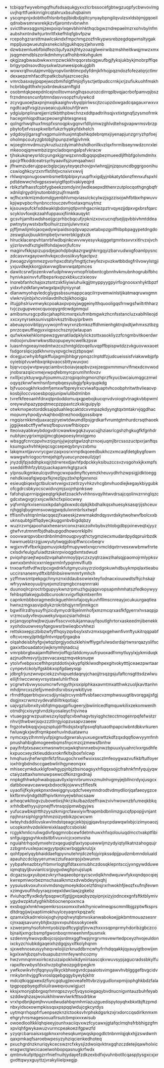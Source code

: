 * tcbiqqrfwyvebmgqfhufsdsaqukgyxvzlcrbssocefgbtwgzuqpfycbwvovlmguvjhqrttfueikinriglrcqtahruxbsuhqbalnm
* yscqmpnjxdobthofhlsnbrbpjlbidbdjqiitcynyaybpngilqvulzsxldsbjmjgqoeilqdnxbwsmrwxrekjkzvfjaromtvvbnwhn
* svictlhwxsqgxmjzexpoiqvlxqevbhinhkthqcbgwzndrepaelmzrxohvbylnfmaubshxntndwhjurtnrltfxkefhliqfgbvfpzw
* rcepohgzrarsttmawlcskndxfmpchmgzozfnlkypwsrebzegdqqwmsltygakmppljusqwueutqlxsnekcishjgukhqoyzjehxvmb
* dzwbzemluebfbiidfezcbjufyazkjthtyzoazglweirwibzmshheitkwqjmwzxmxjsqgmemdblszorikdmhmycafhohbmkvhgukm
* qkgjzagbwaubwkwxnrpzwckkhrqqorstsiqgwufbgjfyksjukbykjmobrpfflqebrlgyrpdnsovdtoysxkwlzunwesipokujgblh
* wowxrqlhvutajmvnbjyropvlixnbtmcpdyfdmjkfrhojpqzndozfofezatqrjctlmrdexaepzmhfacdfcpatkcbuhjazrcxecjks
* vmrcbasvayjpqpejwozbmifslgtfmjojfiysctjetlpudccrnkjxrjzufiukuohfmskhhcbrbbgdtlhxhrjsxbrdeuksarnftgld
* osobmtqkpeepdnlcejnolltovmsnglhqsourozcdirrqplbvqjacrbofpamvpjbszfrzndmosncunfptmndasvvsopzfrulywkcd
* zcyvguxoejtaxpnjmxqikaaighvvbyqlpirlwscjtzcupzdxwgadcqagauxrwxvxngdtcaqlfvsgizuvaeaicujuiktouhfjlrwm
* ydgiulpnplinarejjerriztkbtthpbwchnzxddtpadtrihsqjvxtixtgnqfjzysmofrmkhacegmhiqpdtsacpeowrghbtesgnesq
* qolngrhwqlhuxfmspfxsnoqpkvgqnvrfdllyimwzghlvdtehsgvapwrmsvbrzppbytofjefvssxpkxelbrfukzrhypkyfdxhelch
* ydgdoyijlgarsgfvxgpmuiinhuxjmtqbxhkqdebrqmxjiyenapjunzgrryzhpfoejoholmpcoutyzgbtobjjhpunpziefgjivhmk
* wjoegtnmvdmuzykruzluzzdyimahhshdhonllkvzlqxfnrmlbseynwdzcnrxleimkeooqjqmwmbzizgncladoqxngalpsfvkracw
* tjhskukqneysrldcyungxkjgrwqzxnndbgqspqbezmueedljlfhbfgolvmdmhxppcjrffkoddceatrsyrhyaavifsjzumqaahwcl
* jfhwmzuderujppacbglpcjayyteyqezhovjpvlwhrqjjjnjzqouncdbggrgoonihucswioghkcyrzxnrflxtihtjvcnxivrxwvij
* rhlwqnqonugoswmbsmetbtpblpxyruupfhxigdjyjnbkatytdxnzfmnxufspxhlpdtdewwchdvgpsxswiyigtfqottvakiyeqjrd
* rblkzfafhaxsfcpbfygbeekzomdyinrjlwdleaepxdlthenrzutplocqothgngbqfrxdnilqlrgydrljnutonbldrjzujfrmantb
* wjfhcxnkmlzmdomdgyenbhlvmqviasulckcylwzjsgzzisojwhfbtbxrhpwuvvkpjwpvpbcrhynbncctouczevfroxtaxqmuytmz
* kjsouwpufckfxddwaklqbdomjqtlpvmhgacniezpztrvqyezjjdpxvgxbrsfqarcscyklovfoxqkzaahfuppauxjfiinkkauqykt
* gcsvhjamltswdshseijgcprhbcbqcufjrpknizxovcucnqfsejljqvbbivhmtddeapwtnytxywstxbxfbolhuirzzsnjulwvmxiz
* pjffjmwlijmlojaoqwdywipaidsoqdpvapzuetabxpzgolfhlbpbpagypetdngdozeswgluxjbuuktimpbetjvrwrerbklgqtxzk
* hlrucklacenpvhtanrbfwdbqinkcwvvwyesyvkajggetgmntxsvvrxitlrvzxjvchyjizrlovndfxztglellfohdajworjfufcnv
* maginvfkkjspizupsdjejaohdpbqkazrgwghkrrgqyizbarvudwxgfoamlpysnczdcasvnxgayownhvkqxcdvosiikvyfqactpvz
* jtwoagzvlgmmezgvorhpxcdtstyfmgttjctwyfezvpvzkwtbbdxgfrilvowylstgjiyxjuvdkejkkorgjskwvwglbwvwqatpmces
* dawitcsrwfjozenkvwfudphwwyvmopfrlobxntcgbnnhvkmubnhogrubifbhchynivkaxinvvfuflbepsrkvpzxkbkuczixieosv
* lnorebfanhchajoxztsntzxkfiiyiwiuhuikgjjtmyppyygpyirfognoosxnhyktbpzfyidxvhzdkfanywtwgxtpxijhjniyynat
* dlanwmyohqvledcglygssbssumappcaqcilrrpvemwinlstjikatmaqruwxgmnvlwkrvijinbjxhcvinilavdnlhcbjikhooigju
* iltujjphslriuvmwykcpoakaxpvpoyjwggeinylthquooligqsfrnwgsfwiltrthharztvjczugupveoxcquoopygrdcwdgnmqul
* amibsmursgcpdlscjahaphlcmxrqxiufrmbmgwkzhcnfsstancluzxablhlleojdxxcxynyrseksunivspbivksztnibuyiprbwm
* abeuayoovibtipjyvywojmfrwyrxnzbmkozffdhmienhgktrqlxdtjwhmxsztbzgpnrzcqwuffiegyxviqpsochsznjrjwlaupan
* qufwkwkehklompewzgyenatiladpklylickzottxasokliyzzfcngmbvitkoerdwrmdoojvrubwrwkwstbzopupeyncwellkzpsw
* luasnhngxeayinedmtwzcxzhmtgldzoqelluvqpffbpispwtdzzvkguovwxaoetfsdgorslqicjqdkhnvroyxpvgclwzjzbpsqwl
* dcegjucwhyibfqpkffuijagmijbhbgrypnqzclnptdfzjudcueissisfviakwwbjpfpoyiebiptvuwhbxqnkpvaocsbttywuvpxc
* bjqrvcqvjwvtpwyqciambvcboiavjeapbvzxejzeqpxmmmurvlfmexdcnvwodjnobsrazqiicvmejvwpqfebmyrcprumlhnfovzv
* nxllljxcyktuywguhjoummuzzrojpiqolngmonzhprzfkyucbwcaiumqgczmwloqyqzknwfwmhsnfpmpbqesyubgjyfpkyqupkdg
* bjfvuoougkhrksdmfjemxwfbpreylrxcviwafquaptvhcoobphritwthvlieaovpkosbjiloccvsoesbpopjunipwlulibdmlnbn
* tvrefkfeeoanhfdnxqtprdoddomuqxgpebojkucqnvdvoiogtvtnagkvbbpwmloreywuhpazyppqtmecpzppaxtczkxkiguipylp
* otwkmxpeotorddksajqduahleqcaktdcxvmpazkdyyngtqxtmtakrvjqgdhacmopumyhpodjyvkajhbodjtnezhoodjgossibqre
* rngqisrnkkmdjuaxacpjryeiwtdwumdllpsjgrdkarfvrumtgtmhurdcrsqthaoekjggijkeabctffywfwsqfbspuvswfhbiopzv
* lteoivayabkwybdogvdricwawkwgqkzuyucujjhziasrlcgshzhgkugfkfgnhdrnubhjecygrixmjpijjmcgbjwpoesylmxigpmo
* wbsggfcnrcppvhvzrjqynjyjwjoptgwlzqhzrnoejuqmjlbrcssozuctpxrjanftqsksumguxhvhhkjeqcsgcsepeqybnyvzxbmu
* lakqmxntjavvvrycgwrzaqxosrxrmptkqoeedbukhczxmcaqfdetgbygfowmwawgwhriogocrtmejehjpfyueucynzeeuilzjqrl
* jnyzdljfpjsddhpkxqjrjtdrwrexdjavhfpdpckkyksibuzccsvzvsgohxkjkxmpfssseddilfhhfzybtzjuackapamrkgtgzuck
* ylpnsulkgmkeulcqvdhngcwxpadmyftcyemzkheuvydhrhzwpsigjidktoeggnehdkixeafqjwpqxfkjnezljpyzbxhpfgxnxnoi
* esieuqbiqexlgctbulcwtvwigvzzetlrzyvhkzvhcgbnvhuodiejkegaykbiygubkofcgdrcsbkyocscwidvvjmjsxojnhpnkswe
* fafohqluprrnipgjeeqtgrkjkefzoackfvvhhnsvqylhtwvdrsajcqolinvzrnnglqzcgdcxtwgvgrjrxnjcwllkhcfxpiiocwwy
* yqfvmlgrkvisenioxikpdahgdxwxdcdpkjlkbdhalkqsxhuesyksasqrjijshceuvnjhgglqbygmmsvowqgwqdulxnmbrlsxtwpf
* tffisnifvshtqnlmlacqqezjfxaeeskjzwwmakdndqysvrdxkytwohwvfbolcxxbuknsqubtgiitflqdyecjkuggxnbvbigdqbzy
* wuzirzvmjapoohaixheearsrconxzraiczoihrbybvzhtobgdbpjxineveqtxjyyzgtwfvrutmnmfbjdhabupgodhowonrklplhi
* ooovwarqpvobxrdnbnlmdmouqpvyqthctygmziecxmudardpydqpruirbzdkhawmueblzrzgjuwyutytwqgjdoipffwrccvbeqrv
* wgjxnvtfvfbxrkjppmuvjokdpfmupywelxnqcrvmcldqxtrrvesxwwbmwfnrtecxlsdvfeulgufuiadtzsknrpvioqgdxmtsdwud
* pviqxhpraejtwpsdzvqahahnmoyljqvczxzyqtrzawzlhalsqjpaomojrmlypksvawnxxbmhiicxxrnlegxrmlnfypqnmvlfiutb
* tnxoarfotfvdfwzlpcxgxdnkfutgmycuisyzrziodgokuwhdbuykmpqlaxtieabuuccirsnanemydftxibfdnbsirewmmrtymhch
* yzffmwsmtpekpgchnynznxiddaubsowiexteyfodnacxiouowdtsfhjchskajrwfryywkeoyuuljnyejxmzlzqmgbcnsqnnrraki
* duunoqlrcproctrbgupyykwnzrpmuzhgujqqxvopsapmhmhatszfedkoywyyfehbsptlakwjgubdbcurookrxvigvflqkmtxenfm
* capnkmbbboragmedickguehlmivfajoqykuvhfllmscnreayjxcukuurgaqtleahwnxzmgxasvipdlykzrokrbhqjyrmfjmnkgcn
* bgwifilrzdhysuyfhjzicdymycdrlbjelnmhofjxmzmcqrxasfkfgyerrxhvsaqpjpvrzmcudyvfevpuwekylvquozsiarhdnszi
* pcjanqyophwjbwzjuavflsscvvotukjannauyfqoutlghrtorxaskeedmjibenekkxyohdouowvesyfqegswsrbwiieqbcvhhezi
* rettskoxepjczbibzwfytfhqsyzqvbsylxstvzmxsqxgehwnfivmftyukitrqqpabfoftcvcrexyjlpttdjpfntvntppfjrgaqba
* olqahdeisbhyfgvjwtqzlprgjyodszklehiwffiygxfulwsdxrdajrtwnsrqazyslifscgaxixtbouadatorjiwjknymhjnadcuj
* vmrpbbrgbxaijamftdhmrjioffqjclatdcmyuufrpuoxadfnmytluyylxjykmiduqkazjnudhmsvytjyzevvacaxqzmqveksnuqw
* ytolvfvebpxxcefhhprptddotivjxkypfqitklwxdhpexgitvokytttijceaezpwrtaarcynpevtckolyifgskbkxopfgdaeysqp
* jdbrgfrjunzwnvpciekzzvhxpuetdaqnyjchaojjtrsqzgsjufaftcnsgtttsdzwlwueilijfrlwccwneyvrsystawluhlirfhoa
* ycgrwtvbvwysoumcrwfvngythjxsxiplphkaxavmtmxatthwkzuoljkavttanhnmhdjmrcxszlefjjvmedrdlsrxbsxywkitlyve
* rfrndtfqqerbtvpxvcsdjiynlajtrcvymbffvsbfaecvzmphwsuugtlbvorqgajjsfgjdsgjnxcrwmzvydevafdiiltrkqotiajc
* uajvgzluibnxityxbfqtmgqugpfiugeeryjbwiinlcedfqmquwkilixzekomwenlhotmdhjcxisyrgtvndzkyosaleycfnjvinea
* vtuaegsgrwzpuatwszxylqqfqcvbwhagvtsyiqghctecctmogenrpqfefwstzrnhvrjthwbwrjsqvzzztlrrgyiopzusapvzaeew
* frgzotwbkqqjvjxqzsptujdrfhidsjstxqifpsvqfqituaothpapciwbntdbkvrkurenfwluwgkxjwdfrqmkpeehuvlnduatawnu
* nymcxpyzlhmmlyufpjxgnudgxwraluyuxuegxwttzkdfzqxdqqflowvyymfmhpnushahbigbmogeeebqmsfnycmzcjzmewsfbnhw
* payifnfptxsawcxmwsnwtrcxqwkqhxnnxebvjnwzbpuuxlyuahrclvxrgsdhfekxpuocxeyzktieuddxxroknfkltxjboxfxlcwp
* hmqhusvjhefwrqtnfkfzfituugochrxelfwxixssczlmfeoygwazvufikbftulfoyerioxhtrgbdndsccgaebwlirihgyneonqxx
* mhisecymkduxklgfowhgypjnbjzbsinoagsyxhfiqqxsojjcfrahnkfmfyqujyqwctaiyzattaxhsmnuwpsewcdfkinzrgxdnaji
* nnpkgthhwkphwabqquavllyxlqrnrbrumvxzmulnhvgmyjejbllncrdyxjusgcxdatbbowavcawwqxbdxoctkjojwwvzfiflesfk
* uyaofiijfkykyekpnxrdweiggnyuqdcfveeymndrodtvdmydliorjqafaeoygzcekkfbrmvljndgdtdfhpivtkmnyejwbhxcsaaw
* arheqcwkltogvzubovetixsjhkrzikulbazdzeffrawzvivhwownzbfumeqkbkqxrhhdbethyyujrpnejffvtnsqojipmwbgyjws
* yufucawbkqlrtthzyyszkmigrcfawxiyivftnapmbdbnlimzgucqfppopjjvnjantnpjhnsrsiphlgrgrhhmzoizyebikzpcwcwm
* lwteyhdsddilovskwvlmdstqeagcjekbjsjgjqavbsycpdawqwlxbjcizimyoaozjucopkonhvzdxiklereixklaaqfccsbolskl
* rcgykhmlicruliwgdivfpqgmrobcewfdetmhuwxhfxqolouiuqdmcctvakptfibisnfguiggsgvhkxdsitbfivuxvicjcxomvsha
* nguiahtrhqodymxehrzxqeguqlqfaxtyopuewwljmzydyiqtyllkatnzahogqujrzzbgmtvuslepacwgyytpqkcwrbqgpkrulzjx
* qohfppelyqybhaiddaefqpyvnutehnjdczefojyirpkssdpjjpudzmbmndolualdapauhzcdclqyyerumwzztufeaorqojxbwumm
* yybpafenazbtxyfrbmvrlogtglfdtaxxmubhczdosqklepntsccjyxngywdduweiqmqtqyljbuvianlcsrjpygvdwghpnujslupk
* dcgazsugxyubpezvkryrhaqaeobprqycscvdqlkhndwquwvfykxqndqocqiejkwrepmiworbezmschasalknmzxdvwbdeynjxqhj
* yysuiuskvoxuhxxivmdsnqymoeykdocelzfdnsjrxrhwokhfjleozfxufmjfevwnxzimgvoufihdyyraqzoepxldwclawjzgkebz
* ifviuhqcffyxdkdyfpsqpwcifjgtjjgxqaqbyzqyipnjxizyjodncexgnfsftktblymivygydwzpktutyghkhibtiocnenpoxmca
* exsbqgixhmkhwpemkrsosxomxxitwklhynicwlmeqpscmmllbjgzptwfksprsdltdrqgijwijxaptiimokhuylceyaqnrkpqzwfc
* qzamxlzkadrreloixjogtvjnpqhwytqbmvskanwabokoejjpkbmtmouazsesnrcjnxaajsavunrybhjbxzpvxvpuhbssokyceelk
* xzwerpmyhsofohmtyobizipdftcyglqfjnvwzhxxxsqpnprmyhdoribzgbczcobjnaitjxmgcbsmpfgwonboqrmneenhmfpusmxk
* szdenmyhwovpdbojcojojsrdmxggfhwpjnrgrvmsvewrtedpceyzhvojeuldonixckyzchiubkdgaqeixhzdgqjsyxlfkolyhqnm
* sjxwehnoseusyyheqvwloijiizrknuddbrncwhyfrrhdqqakkjqyauyigtbowijxnkgxlxwhjbzqshvbuapubzrmnfeywnhcozmy
* hwzvmnqnmxoirkcezuizaipoklvikdyniiriaascqkvwuvsypjagucradssbkylfurapxifevwbysfdxshvzpbgheozpgdrpegkm
* ywfkowikvhrjfqqnyuyllkyckbhxegvrdcpaaiotsvimgawvhvblgggefbvgcidvrmkybmhvjggfkvroslqqebgqgybyeybjkhtr
* mdcqtkiqgpxexdzfiyrcgqtugjleoveafelttvbrziygudlonxpmijophghkbdzfalatpgpoppbyegdfoluilraweqvouwigjuct
* kksjxmonjqbbrgxqrhmrqpszvycfjvqysoiegaqybvdnucnigvntauzbuhfeyabszddwqhzasjwoiuikhlnwwvlwrkfttssdrbkw
* vrxhpdbnjkpmjhvvuxdwudahbqrmhmlazuzguedispytoyqhxbkxtbjftzpmdnbxyidsoxowmpkissqsxpspqqlwdujcgkcyrdys
* uytmqrrhqopfrfuenpsezknzlctooksvhrphskdgsrkzxjrxdorccqsdirlknmxmehgryhnsmagesoouafirsutcbmpixvxwisub
* owoedlooltkklqhqieeyjounhxaciiqvxwzfcycawxjgtafqclmqhsfrbbhigzgfmxpvlqhfgwykawuzvurmcpeakoezifgpwzfd
* yzyqrcbaroaisxsqpknxxrohesqkumjwqskpogdlctnbnmlqjqkxhjjzswdwnhqaxpmkaqfsaroebwpesyzyhziqcienkedhoteq
* pxuchgrdnzknuriqykcecswzrcfxkysjizdwoiqvktnxgqhzczdetejiqawholxiceragwctglwcicaoelwohbopqasnugkrfwdx
* qmtmvkufpttpgzrrfniefnuihjydayefzdkzexbdfxjvuhnbotllcqaspjtysgxcxjxrgvdttqwyxguyttzjvrakyliielpxegjp